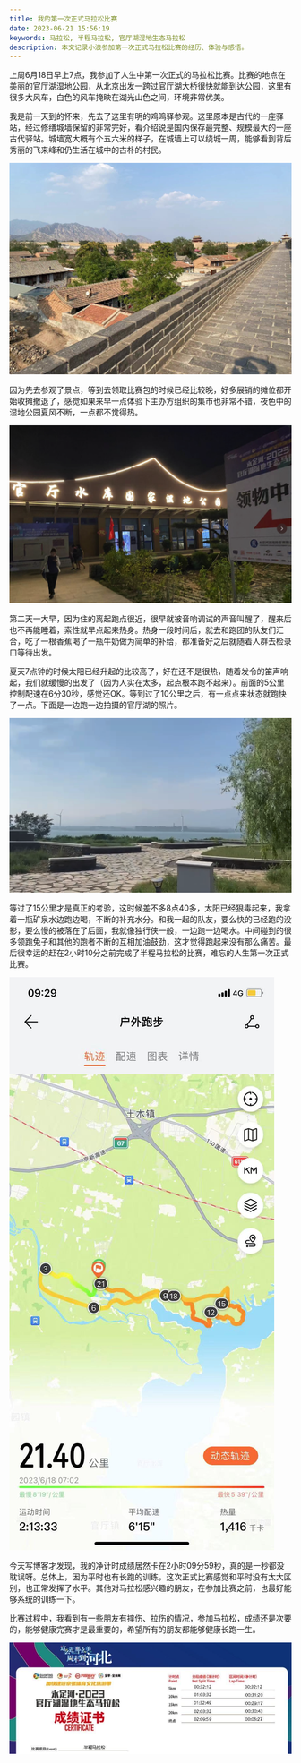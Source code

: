 ```yaml
---
title: 我的第一次正式马拉松比赛
date: 2023-06-21 15:56:19
keywords: 马拉松, 半程马拉松, 官厅湖湿地生态马拉松
description: 本文记录小浪参加第一次正式马拉松比赛的经历、体验与感悟。
---
```


上周6月18日早上7点，我参加了人生中第一次正式的马拉松比赛。比赛的地点在美丽的官厅湖湿地公园，从北京出发一跨过官厅湖大桥很快就能到达公园，这里有很多大风车，白色的风车掩映在湖光山色之间，环境非常优美。

我是前一天到的怀来，先去了这里有明的鸡鸣驿参观。这里原本是古代的一座驿站，经过修缮城墙保留的非常完好，看介绍说是国内保存最完整、规模最大的一座古代驿站。城墙宽大概有个五六米的样子，在城墙上可以绕城一周，能够看到背后秀丽的飞来峰和仍生活在城中的古朴的村民。

![image-20230626231015621](20230621-first-marathon/image-20230626231015621.png)

因为先去参观了景点，等到去领取比赛包的时候已经比较晚，好多展销的摊位都开始收摊撤退了，感觉如果来早一点体验下主办方组织的集市也非常不错，夜色中的湿地公园夏风不断，一点都不觉得热。

![image-20230626231410636](20230621-first-marathon/image-20230626231410636.png)

第二天一大早，因为住的离起跑点很近，很早就被音响调试的声音叫醒了，醒来后也不再能睡着，索性就早点起来热身。热身一段时间后，就去和跑团的队友们汇合，吃了一根香蕉喝了一瓶牛奶做为简单的补给，都准备好之后就随着人群去检录口等待出发。

夏天7点钟的时候太阳已经升起的比较高了，好在还不是很热，随着发令的笛声响起，我们就缓慢的出发了（因为人实在太多，起点根本跑不起来）。前面的5公里控制配速在6分30秒，感觉还OK。等到过了10公里之后，有一点点来状态就跑快了一点。下面是一边跑一边拍摄的官厅湖的照片。

![image-20230626231739583](20230621-first-marathon/image-20230626231739583.png)

等过了15公里才是真正的考验，这时候差不多8点40多，太阳已经狠毒起来，我拿着一瓶矿泉水边跑边喝，不断的补充水分。和我一起的队友，要么快的已经跑的没影，要么慢的被落在了后面，我就像独行侠一般，一边跑一边喝水。中间碰到的很多领跑兔子和其他的跑者不断的互相加油鼓劲，这才觉得跑起来没有那么痛苦。最后很幸运的赶在2小时10分之前完成了半程马拉松的比赛，难忘的人生第一次正式比赛。

![image-20230626232527244](20230621-first-marathon/image-20230626232527244.png)

今天写博客才发现，我的净计时成绩居然卡在2小时09分59秒，真的是一秒都没耽误呀。总体上，因为平时也有长跑的训练，这次正式比赛感觉和平时没有太大区别，也正常发挥了水平。其他对马拉松感兴趣的朋友，在参加比赛之前，也最好能够系统的训练一下。

比赛过程中，我看到有一些朋友有摔伤、拉伤的情况，参加马拉松，成绩还是次要的，能够健康完赛才是最重要的，希望所有的朋友都能够健康长跑一生。

![image-20230626232907642](20230621-first-marathon/image-20230626232907642.png)
